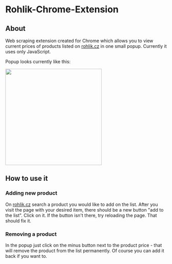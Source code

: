 # Rohlik-Chrome-Extension

## About
Web scraping extension created for Chrome which allows you to view current prices of products listed on [rohlik.cz](https://rohlik.cz/) in one small popup. Currently it uses only JavaScript.

Popup looks currently like this:

<img src="https://github.com/TomasKelbasa/Rohlik-Chrome-Ext/assets/91247802/65319aee-fe30-45d0-a127-e0b13efc1f7a" width="300">

## How to use it

### Adding new product
On [rohlik.cz](https://rohlik.cz/) search a product you would like to add on the list. After you visit the page with your desired item, there should be a new button "add to the list". Click on it.
If the button isn't there, try reloading the page. That should fix it.

### Removing a product
In the popup just click on the minus button next to the product price - that will remove the product from the list permanently. Of course you can add it back if you want to.
